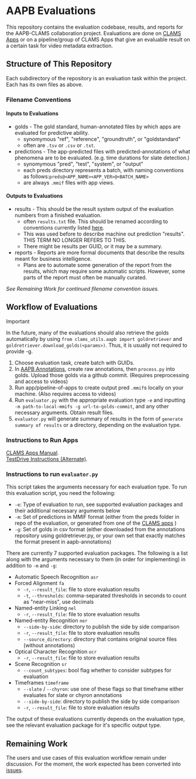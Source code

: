 # AAPB Evaluations 
This repository contains the evaluation codebase, results, and reports for the AAPB-CLAMS collaboration project. Evaluations are done on [CLAMS Apps](apps.clams.ai/) or on a pipeline/group of CLAMS Apps that give an evaluable result on a certain task for video metadata extraction.  

## Structure of This Repository
Each subdirectory of the repository is an evaluation task within the project. Each has its own files as above. 

### Filename Conventions 
#### Inputs to Evaluations
* golds - The gold standard, human-annotated files by which apps are evaluated for predictive ability. 
  * synomymous "ref", "reference", "groundtruth", or "goldstandard"
  * often are `.tsv` or `.csv` or `.txt`. 
* predictions - The app-predicted files with predicted-annotations of what phenomena are to be evaluated. (e.g. time durations for slate detection.)
  * synomymous "pred", "test", "system", or "output"
  * each preds directory represents a batch, with naming conventions as follows:`preds@<APP_NAME><APP_VER>@<BATCH_NAME>`
  * are always `.mmif` files with app views. 
#### Outputs to Evaluations
* results - This should be the result system output of the evaluation numbers from a finished evaluation. 
  * often `results.txt` file. This should be renamed according to conventions currently listed [here](/template_for_eval_reports.md).
  * This was used before to describe machine out prediction "results". THIS TERM NO LONGER REFERS TO THIS.  
  * There might be results per GUID, or it may be a summary. 
* reports - Reports are more formal documents that describe the results meant for business intelligence.
  * Plans are to automate some generation of the report from the results, which may require some automatic scripts. However, some parts of the report must often be manually curated. 

_See Remaining Work for continued filename convention issues._

## Workflow of Evaluations
> [!Important]
> In the future, many of the evaluations should also retrieve the golds automatically by using `from clams_utils.aapb import goldretriever` and `goldretriever.download_golds(<params>)`. Thus, it is usually not required to provide -g. 

1. Choose evaluation task, create batch with GUIDs.
2. In [AAPB Annotations](https://github.com/clamsproject/aapb-annotations), create raw annotations, then `process.py` into golds. Upload those golds via a github commit. (Requires preprocessing and access to videos)
3. Run app/pipeline-of-apps to create output pred `.mmif`s locally on your machine. (Also requires access to videos)
4. Run `evaluator.py` with the appropriate evaluation type `-e` and inputting ` -m path-to-local-mmifs -g url-to-golds-commit`, and any other necessary arguments. Obtain result files. 
5. `evaluator.py` will generate summary of results in the form of `generate summary of results` or a directory, depending on the evaluation type.

### Instructions to Run Apps
[CLAMS Apps Manual](https://apps.clams.ai/clamsapp/).  
[TestDrive Instructions (Alternate)](https://gist.github.com/keighrim/5e97a41a40d623d6ad4f1d0e325786a9).

### Instructions to run `evaluator.py`
This script takes the arguments necessary for each evaluation type. To run this evaluation script, you need the following:
* `-e`: Type of evaluation to run, see supported evaluation packages and their additional necessary arguments below
* `-m`: Set of predictions in MMIF format (either from the preds folder in repo of the evaluation, or generated from one of the [CLAMS apps](https://apps.clams.ai)     )
* `-g`: Set of golds in csv format (either downloaded from the annotations repository using goldretriever.py, or your own set that exactly matches the format present in aapb-annotations)

There are currently 7 supported evaluation packages. The following is a list along with the arguments necessary to them (in order for implementing) in addition to `-m` and `-g`:
* Automatic Speech Recognition `asr`
* Forced Alignment `fa` 
  * `-r`, `--result_file`: file to store evaluation results
  * `-t`, `--thresholds`: comma-separated thresholds in seconds to count as "near-miss", use decimals
* Named-entity Linking `nel`
  * `-r`, `--result_file`: file to store evaluation results 
* Named-entity Recognition `ner`
  * `--side-by-side`: directory to publish the side by side comparison  
  * `-r`, `--result_file`: file to store evaluation results 
  * `--source_directory`: directory that contains original source files (without annotations)
* Optical Character Recognition `ocr`
  * `-r`, `--result_file`: file to store evaluation results  
* Scene Recognition `sr`
  * `--count_subtypes`:  bool flag whether to consider subtypes for evaluation
* Timeframes `timeframe`
  * `--slate` / `--chyron`: use one of these flags so that timeframe either evaluates for slate or chyron annotations
  * `--side-by-side`: directory to publish the side by side comparison
  * `-r`, `--result_file`: file to store evaluation results

The output of these evaluations currently depends on the evaluation type, see the relevant evaluation package for it's specific output type.

## Remaining Work
The users and use cases of this evaluation workflow remain under discussion. For the moment, the work expected has been converted into [issues](https://github.com/clamsproject/aapb-evaluations/issues).  
